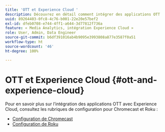 ```yaml
---
title: 'OTT et Experience Cloud '
description: Découvrez en détail comment intégrer des applications OTT avec Experience Cloud.
uuid: 89264403-0fc8-4c76-b001-22e20e57bef2
exl-id: dfeb0708-e744-4ff1-a644-3d77812f736a
feature: « Media Analytics, intégration Experience Cloud »
role: User, Admin, Data Engineer
source-git-commit: b6df391016ab4b9095e3993808a877e3587f0a51
workflow-type: ht
source-wordcount: '46'
ht-degree: 100%

---
```


# OTT et Experience Cloud {#ott-and-experience-cloud}

Pour en savoir plus sur l’intégration des applications OTT avec Experience Cloud, consultez les rubriques de configuration pour Chromecast et Roku :

* [Configuration de Chromecast](/help/sdk-implement/setup/set-up-chromecast.md)
* [Configuration de Roku](/help/sdk-implement/setup/set-up-roku.md)
